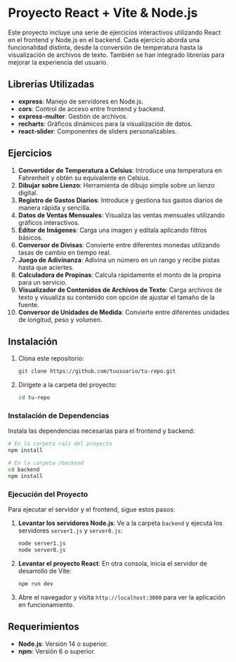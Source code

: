# Proyecto React + Vite & Node.js

Este proyecto incluye una serie de ejercicios interactivos utilizando React en el frontend y Node.js en el backend. Cada ejercicio aborda una funcionalidad distinta, desde la conversión de temperatura hasta la visualización de archivos de texto. También se han integrado librerías para mejorar la experiencia del usuario.

## Librerías Utilizadas

- **express**: Manejo de servidores en Node.js.
- **cors**: Control de acceso entre frontend y backend.
- **express-multer**: Gestión de archivos.
- **recharts**: Gráficos dinámicos para la visualización de datos.
- **react-slider**: Componentes de sliders personalizables.

## Ejercicios

1. **Convertidor de Temperatura a Celsius**: Introduce una temperatura en Fahrenheit y obtén su equivalente en Celsius.
2. **Dibujar sobre Lienzo**: Herramienta de dibujo simple sobre un lienzo digital.
3. **Registro de Gastos Diarios**: Introduce y gestiona tus gastos diarios de manera rápida y sencilla.
4. **Datos de Ventas Mensuales**: Visualiza las ventas mensuales utilizando gráficos interactivos.
5. **Editor de Imágenes**: Carga una imagen y edítala aplicando filtros básicos.
6. **Conversor de Divisas**: Convierte entre diferentes monedas utilizando tasas de cambio en tiempo real.
7. **Juego de Adivinanza**: Adivina un número en un rango y recibe pistas hasta que aciertes.
8. **Calculadora de Propinas**: Calcula rápidamente el monto de la propina para un servicio.
9. **Visualizador de Contenidos de Archivos de Texto**: Carga archivos de texto y visualiza su contenido con opción de ajustar el tamaño de la fuente.
10. **Conversor de Unidades de Medida**: Convierte entre diferentes unidades de longitud, peso y volumen.

## Instalación

1. Clona este repositorio:
   ```bash
   git clone https://github.com/tuusuario/tu-repo.git
   ```
2. Dirígete a la carpeta del proyecto:
   ```bash
   cd tu-repo
   ```

### Instalación de Dependencias

Instala las dependencias necesarias para el frontend y backend:

```bash
# En la carpeta raíz del proyecto
npm install

# En la carpeta /backend
cd backend
npm install
```

### Ejecución del Proyecto

Para ejecutar el servidor y el frontend, sigue estos pasos:

1. **Levantar los servidores Node.js**:
   Ve a la carpeta `backend` y ejecuta los servidores `server1.js` y `server8.js`:
   ```bash
   node server1.js
   node server8.js
   ```

2. **Levantar el proyecto React**:
   En otra consola, inicia el servidor de desarrollo de Vite:
   ```bash
   npm run dev
   ```

3. Abre el navegador y visita `http://localhost:3000` para ver la aplicación en funcionamiento.

## Requerimientos

- **Node.js**: Versión 14 o superior.
- **npm**: Versión 6 o superior.

